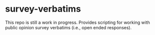 # survey-verbatims
This repo is still a work in progress. Provides scripting for working with public opinion survey verbatims (i.e., open ended responses).
